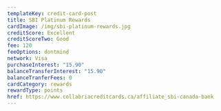 ```yaml
---
templateKey: credit-card-post
title: SBI Platinum Rewards
cardImage: /img/sbi-platinum-rewards.jpg
creditScore: Excellent
creditScoreTwo: Good
fee: 120
feeOptions: dontmind
network: Visa
purchaseInterest: "15.90"
balanceTransferInterest: "15.90"
balanceTranferFees: 0
cardCategory: rewards
rewardType: points
href: https://www.collabriacreditcards.ca/affiliate_sbi-canada-bank
---
```

